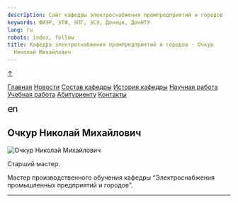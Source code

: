 ```yaml
---
description: Сайт кафедры электроснабжения промпредприятий и городов
keywords: ФИЭР, ЭТФ, ЭПГ, ЭСЭ, Донецк, ДонНТУ
lang: ru
robots: index, follow
title: Кафедра электроснабжения промпредприятий и городов - Очкур
  Николай Михайлович
---
```


<a href="#" id="toTop">↑</a>

<div class="container">

<div id="header">

<div id="epg">

[](http://etf.donntu.ru/epg/index.htm)

</div>

<div id="donntu">

[](http://donntu.ru)

</div>

<div id="etf">

[](http://fier.donntu.ru/index.php?lang=ru)

</div>

</div>

<div id="menu">

[Главная](../index.htm) [Новости](../news.htm)
<a href="../staff.htm" class="buttonsup">Состав кафедры</a> [История
кафедры](../history.htm) [Научная работа](../science.htm) [Учебная
работа](../study.htm) [Абитуриенту](../abityrienty.htm)
[Контакты](../contacts.htm)

</div>

<div id="content">

<div id="langbox">

[![English](../../images/en2.png)](../../en/staff/ochkur.htm)

</div>

## Очкур Николай Михайлович

<div id="photomag">

![Очкур Николай Михайлович](../../images/staff/ochkur.jpg)

</div>

Старший мастер.

Мастер производственного обучения кафедры “Электроснабжения промышленных
предприятий и городов”.

------------------------------------------------------------------------

</div>

<div id="footer">

</div>

</div>
